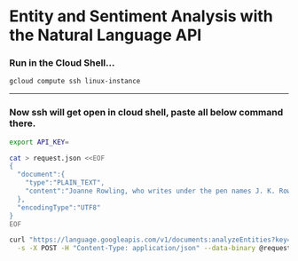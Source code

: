 # Entity and Sentiment Analysis with the Natural Language API

### Run in the Cloud Shell...

```bash
gcloud compute ssh linux-instance
```
---
###  Now ssh will get open in cloud shell, paste all below command there.

```bash
export API_KEY=
```

```bash
cat > request.json <<EOF
{
  "document":{
    "type":"PLAIN_TEXT",
    "content":"Joanne Rowling, who writes under the pen names J. K. Rowling and Robert Galbraith, is a British novelist and screenwriter who wrote the Harry Potter fantasy series."
  },
  "encodingType":"UTF8"
}
EOF

curl "https://language.googleapis.com/v1/documents:analyzeEntities?key=${API_KEY}" \
  -s -X POST -H "Content-Type: application/json" --data-binary @request.json > result.json
```